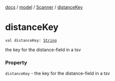 [docs](../../index.md) / [model](../index.md) / [Scanner](index.md) / [distanceKey](./distance-key.md)

# distanceKey

`val distanceKey: `[`String`](https://kotlinlang.org/api/latest/jvm/stdlib/kotlin/-string/index.html)

the key for the distance-field in a tsv

### Property

`distanceKey` - the key for the distance-field in a tsv